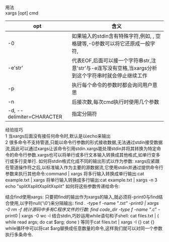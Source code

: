 用法  
xargs [opt] cmd  

opt | 含义  
-- | --
-0 | 如果输入的stdin含有特殊字符,例如, \, 空格键等,-0参数可以将它还原成一般字符,
-e'str' | 代表EOF,后面可以接一个字符串str,注意'str'与-e连写没有空格,当xargs分析到这个字符串时就会停止继续工作
-p | 执行每个命令的参数时都会询问用户意思
-n | 后接次数,每次cmd执行时使用几个参数
-d, --delimiter=CHARACTER | 指定分隔符

经验技巧  
1 当xargs后面没有接任何命令时,默认是以echo来输出  
2 很多命令不支持管道,只能以命令行参数的形式接收数据,无法通过stdin接受数据流,因此可以通过xargs让该命令引用stdin.xargs能处理stdin并将其转换为特定命令的命令行参数.xargs也可以将单行或多行文本输入转换成其他格式,如单行变多行或多行变单行.
如何将stdin格式化成不同的输出形式以作为参数:
xargs应紧跟在管道操作符之后,以标准输入作为主要的源数据流,它使用stdin并通过提供命令行参数来执行其他命令:command | xargs
将多行输入转换成单行输出:cat example.txt | xargs
将单行输入转换成多行输出:cat example.txt | xargs -n 3
echo "splitXsplitXsplitXsplit"
如何将这些参数传递给命令:

结合find使用xargs:
只要把find的输出作为xargs的输入,就必须将-print0与find结合使用,以字符null('\0')来分隔输出:
find . -type f -name "*.txt" -print0 | xargs -0 rm -f
统计源码中多有C程序文件的行数:
find code_dir -type f -name "*.c" -print0 | xargs -0 wc -l
结合stdin,巧妙运用while语句和子shell:
cat files.txt | ( while read args; do cat $arg; done )
等同于cat files.txt | xargs -I {} cat {}
while循环中可以将cat $arg替换成任意数量的命令,这样我们就可以对同一个参数执行多条命令.







